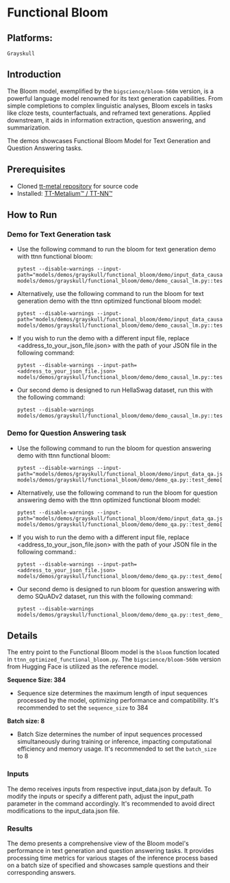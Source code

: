 # Functional Bloom

## Platforms:
    Grayskull

## Introduction
The Bloom model, exemplified by the `bigscience/bloom-560m` version, is a powerful language model renowned for its text generation capabilities. From simple completions to complex linguistic analyses, Bloom excels in tasks like cloze tests, counterfactuals, and reframed text generations. Applied downstream, it aids in information extraction, question answering, and summarization.

The demos showcases Functional Bloom Model for Text Generation and Question Answering tasks.

## Prerequisites
- Cloned [tt-metal repository](https://github.com/tenstorrent/tt-metal) for source code
- Installed: [TT-Metalium™ / TT-NN™](https://github.com/tenstorrent/tt-metal/blob/main/INSTALLING.md)

## How to Run
### Demo for Text Generation task
- Use the following command to run the bloom for text generation demo with ttnn functional bloom:
  ```
  pytest --disable-warnings --input-path="models/demos/grayskull/functional_bloom/demo/input_data_causal_lm.json" models/demos/grayskull/functional_bloom/demo/demo_causal_lm.py::test_demo[models.demos.grayskull.functional_bloom.tt.ttnn_functional_bloom]
  ```

- Alternatively, use the following command to run the bloom for text generation demo with the ttnn optimized functional bloom model:
  ```
  pytest --disable-warnings --input-path="models/demos/grayskull/functional_bloom/demo/input_data_causal_lm.json" models/demos/grayskull/functional_bloom/demo/demo_causal_lm.py::test_demo[models.demos.grayskull.functional_bloom.tt.ttnn_optimized_functional_bloom]
  ```

- If you wish to run the demo with a different input file, replace <address_to_your_json_file.json> with the path of your JSON file in the following command:
  ```
  pytest --disable-warnings --input-path=<address_to_your_json_file.json> models/demos/grayskull/functional_bloom/demo/demo_causal_lm.py::test_demo[path_to_functional_bloom]
  ```

- Our second demo is designed to run HellaSwag dataset, run this with the following command:
  ```
  pytest --disable-warnings models/demos/grayskull/functional_bloom/demo/demo_causal_lm.py::test_demo_hellaswag
  ```

### Demo for Question Answering task
- Use the following command to run the bloom for question answering demo with ttnn functional bloom:
  ```
  pytest --disable-warnings --input-path="models/demos/grayskull/functional_bloom/demo/input_data_qa.json" models/demos/grayskull/functional_bloom/demo/demo_qa.py::test_demo[models.demos.grayskull.functional_bloom.tt.ttnn_functional_bloom]
  ```

- Alternatively, use the following command to run the bloom for question answering demo with the ttnn optimized functional bloom model:
  ```
  pytest --disable-warnings --input-path="models/demos/grayskull/functional_bloom/demo/input_data_qa.json" models/demos/grayskull/functional_bloom/demo/demo_qa.py::test_demo[models.demos.grayskull.functional_bloom.tt.ttnn_optimized_functional_bloom]
  ```

- If you wish to run the demo with a different input file, replace <address_to_your_json_file.json> with the path of your JSON file in the following command.:
  ```
  pytest --disable-warnings --input-path=<address_to_your_json_file.json> models/demos/grayskull/functional_bloom/demo/demo_qa.py::test_demo[path_to_functional_bloom]
  ```

- Our second demo is designed to run bloom for question answering with demo SQuADv2 dataset, run this with the following command:
  ```
  pytest --disable-warnings models/demos/grayskull/functional_bloom/demo/demo_qa.py::test_demo_squadv2
  ```

## Details
The entry point to the Functional Bloom model is the `bloom` function located in `ttnn_optimized_functional_bloom.py`. The `bigscience/bloom-560m` version from Hugging Face is utilized as the reference model.

**Sequence Size: 384**
- Sequence size determines the maximum length of input sequences processed by the model, optimizing performance and compatibility. It's recommended to set the `sequence_size` to 384

**Batch size: 8**
- Batch Size determines the number of input sequences processed simultaneously during training or inference, impacting computational efficiency and memory usage. It's recommended to set the `batch_size` to 8

### Inputs
The demo receives inputs from respective input_data.json by default. To modify the inputs or specify a different path, adjust the input_path parameter in the command accordingly. It's recommended to avoid direct modifications to the input_data.json file.

### Results
The demo presents a comprehensive view of the Bloom model's performance in text generation and question answering tasks. It provides processing time metrics for various stages of the inference process based on a batch size of specified and showcases sample questions and their corresponding answers.

